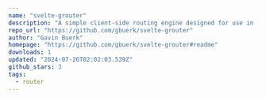 ```yaml
---
name: "svelte-grouter"
description: "A simple client-side routing engine designed for use in [svelte](https://svelte.dev) projects."
repo_url: "https://github.com/gbuerk/svelte-grouter"
author: "Gavin Buerk"
homepage: "https://github.com/gbuerk/svelte-grouter#readme"
downloads: 1
updated: "2024-07-26T02:02:03.539Z"
github_stars: 3
tags: 
  - router
---
```

